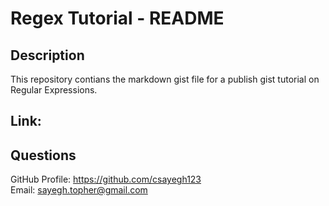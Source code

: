 # Regex Tutorial - README

 ## Description 
This repository contians the markdown gist file for a publish gist tutorial on Regular Expressions. 

## Link: 

## Questions 
GitHub Profile: https://github.com/csayegh123  
Email: sayegh.topher@gmail.com
 